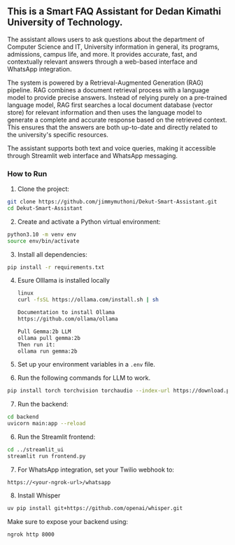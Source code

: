 ## This is a Smart FAQ Assistant for Dedan Kimathi University of Technology.

The assistant allows users to ask questions about the department of Computer Science and IT, University information in  general, its programs, admissions, campus life, and more. It provides accurate, fast, and contextually relevant answers through a web-based interface and WhatsApp integration.

The system is powered by a Retrieval-Augmented Generation (RAG) pipeline. RAG combines a document retrieval process with a language model to provide precise answers. Instead of relying purely on a pre-trained language model, RAG first searches a local document database (vector store) for relevant information and then uses the language model to generate a complete and accurate response based on the retrieved context. This ensures that the answers are both up-to-date and directly related to the university's specific resources.

The assistant supports both text and voice queries, making it accessible through Streamlit web interface and WhatsApp messaging.

### How to Run

1. Clone the project:

```bash
git clone https://github.com/jimmymuthoni/Dekut-Smart-Assistant.git
cd Dekut-Smart-Assistant
```
2. Create and activate a Python virtual environment:

```bash
python3.10 -m venv env
source env/bin/activate
```

3. Install all dependencies:

```bash
pip install -r requirements.txt
```
4. Esure Olllama is installed locally

   ```bash
   linux
   curl -fsSL https://ollama.com/install.sh | sh

   Documentation to install Ollama
   https://github.com/ollama/ollama

   Pull Gemma:2b LLM
   ollama pull gemma:2b
   Then run it:
   ollama run gemma:2b
   ```
4. Set up your environment variables in a `.env` file.

5. Run the following commands for LLM to work.

```bash
pip install torch torchvision torchaudio --index-url https://download.pytorch.org/whl/cpu
```
7. Run the backend:

```bash
cd backend
uvicorn main:app --reload
```
6. Run the Streamlit frontend:

```bash
cd ../streamlit_ui
streamlit run frontend.py
```
7. For WhatsApp integration, set your Twilio webhook to:

```
https://<your-ngrok-url>/whatsapp
```
8. Install Whisper

 ```bash
uv pip install git+https://github.com/openai/whisper.git
```
Make sure to expose your backend using:

```bash
ngrok http 8000
```
